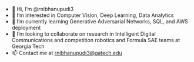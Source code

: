 - 👋 Hi, I’m @rnibhanupudi3
- 👀 I’m interested in Computer Vision, Deep Learning, Data Analytics
- 🌱 I’m currently learning Generative Adversarial Networks, SQL, and AWS deployment
- 💞️ I’m looking to collaborate on research in Intelligent Digital Communications and competition robotics and Formula SAE teams at Georgia Tech
- 📫 Contact me at rnibhanupudi3@gatech.edu

<!---
rnibhanupudi3/rnibhanupudi3 is a ✨ special ✨ repository because its `README.md` (this file) appears on your GitHub profile.
You can click the Preview link to take a look at your changes.
--->

